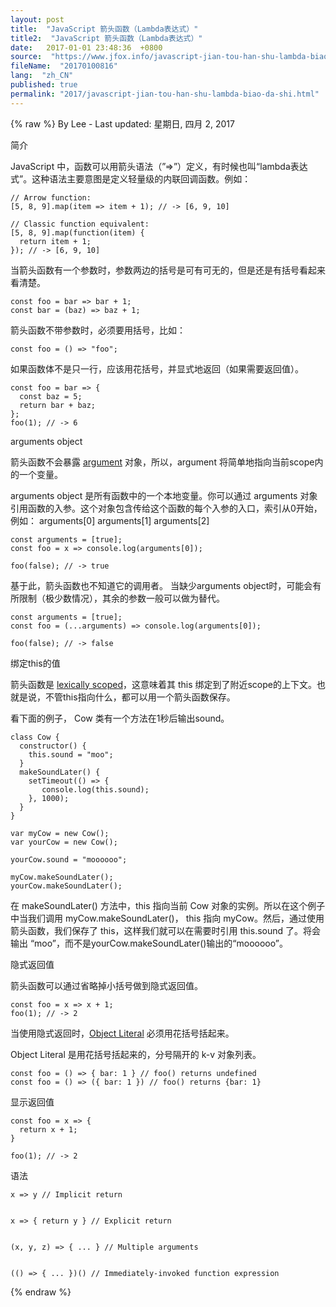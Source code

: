 ```yaml
---
layout: post
title:  "JavaScript 箭头函数（Lambda表达式）"
title2:  "JavaScript 箭头函数（Lambda表达式）"
date:   2017-01-01 23:48:36  +0800
source:  "https://www.jfox.info/javascript-jian-tou-han-shu-lambda-biao-da-shi.html"
fileName:  "20170100816"
lang:  "zh_CN"
published: true
permalink: "2017/javascript-jian-tou-han-shu-lambda-biao-da-shi.html"
---
```

{% raw %}
By Lee - Last updated: 星期日, 四月 2, 2017

简介

JavaScript 中，函数可以用箭头语法（”=>”）定义，有时候也叫“lambda表达式”。这种语法主要意图是定义轻量级的内联回调函数。例如：

    // Arrow function:
    [5, 8, 9].map(item => item + 1); // -> [6, 9, 10]
    
    // Classic function equivalent:
    [5, 8, 9].map(function(item) {
      return item + 1;
    }); // -> [6, 9, 10]

当箭头函数有一个参数时，参数两边的括号是可有可无的，但是还是有括号看起来看清楚。

    const foo = bar => bar + 1;
    const bar = (baz) => baz + 1;

箭头函数不带参数时，必须要用括号，比如：

    const foo = () => "foo";

如果函数体不是只一行，应该用花括号，并显式地返回（如果需要返回值）。

    const foo = bar => {
      const baz = 5;
      return bar + baz;
    };
    foo(1); // -> 6

arguments object

箭头函数不会暴露 [argument](https://www.jfox.info/go.php?url=https://developer.mozilla.org/en-US/docs/Web/JavaScript/Reference/Functions/arguments) 对象，所以，argument 将简单地指向当前scope内的一个变量。

arguments object 是所有函数中的一个本地变量。你可以通过 arguments 对象引用函数的入参。这个对象包含传给这个函数的每个入参的入口，索引从0开始，例如： 
arguments[0] 
arguments[1] 
arguments[2]

    const arguments = [true];
    const foo = x => console.log(arguments[0]);
    
    foo(false); // -> true

基于此，箭头函数也不知道它的调用者。 
当缺少arguments object时，可能会有所限制（极少数情况），其余的参数一般可以做为替代。

    const arguments = [true];
    const foo = (...arguments) => console.log(arguments[0]);
    
    foo(false); // -> false

绑定this的值

箭头函数是 [lexically scoped](https://www.jfox.info/go.php?url=http://stackoverflow.com/questions/1047454/what-is-lexical-scope)，这意味着其 this 绑定到了附近scope的上下文。也就是说，不管this指向什么，都可以用一个箭头函数保存。

看下面的例子， Cow 类有一个方法在1秒后输出sound。

    class Cow {
      constructor() {
        this.sound = "moo";
      }
      makeSoundLater() {
        setTimeout(() => {
           console.log(this.sound);
        }, 1000);
      }
    }
    
    var myCow = new Cow();
    var yourCow = new Cow();
    
    yourCow.sound = "moooooo";
    
    myCow.makeSoundLater();
    yourCow.makeSoundLater();

在 makeSoundLater() 方法中，this 指向当前 Cow 对象的实例。所以在这个例子中当我们调用 myCow.makeSoundLater()， this 指向 myCow。然后，通过使用箭头函数，我们保存了 this，这样我们就可以在需要时引用 this.sound 了。将会输出 “moo”，而不是yourCow.makeSoundLater()输出的“moooooo”。

隐式返回值

箭头函数可以通过省略掉小括号做到隐式返回值。

    const foo = x => x + 1;
    foo(1); // -> 2

当使用隐式返回时，[Object Literal](https://www.jfox.info/go.php?url=http://www.dyn-web.com/tutorials/object-literal/) 必须用花括号括起来。

Object Literal 是用花括号括起来的，分号隔开的 k-v 对象列表。

    const foo = () => { bar: 1 } // foo() returns undefined
    const foo = () => ({ bar: 1 }) // foo() returns {bar: 1}

显示返回值

    const foo = x => {
      return x + 1;
    }
    
    foo(1); // -> 2

语法

    
    x => y // Implicit return
    
    
    x => { return y } // Explicit return
    
    
    (x, y, z) => { ... } // Multiple arguments
    
    
    (() => { ... })() // Immediately-invoked function expression
{% endraw %}
